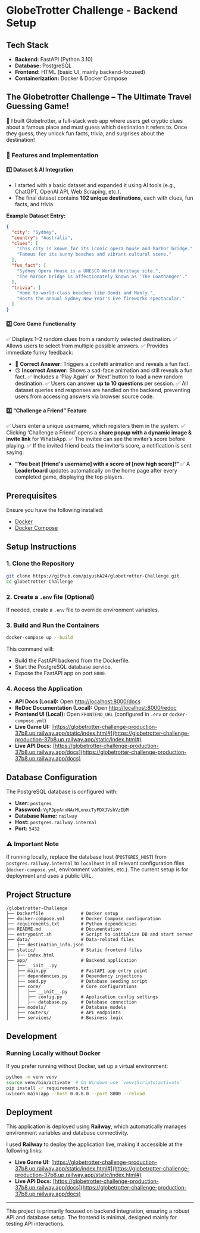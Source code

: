 # GlobeTrotter Challenge - Backend Setup

## Tech Stack
- **Backend:** FastAPI (Python 3.10)
- **Database:** PostgreSQL
- **Frontend:** HTML (basic UI, mainly backend-focused)
- **Containerization:** Docker & Docker Compose

## The Globetrotter Challenge – The Ultimate Travel Guessing Game!
🧩 I built Globetrotter, a full-stack web app where users get cryptic clues about a famous place and must guess which destination it refers to. Once they guess, they unlock fun facts, trivia, and surprises about the destination!

### 🔹 Features and Implementation
#### 1️⃣ Dataset & AI Integration
- I started with a basic dataset and expanded it using AI tools (e.g., ChatGPT, OpenAI API, Web Scraping, etc.).
- The final dataset contains **102 unique destinations**, each with clues, fun facts, and trivia.

**Example Dataset Entry:**
```json
{
  "city": "Sydney",
  "country": "Australia",
  "clues": [
    "This city is known for its iconic opera house and harbor bridge.",
    "Famous for its sunny beaches and vibrant cultural scene."
  ],
  "fun_fact": [
    "Sydney Opera House is a UNESCO World Heritage site.",
    "The harbor bridge is affectionately known as 'The Coathanger'."
  ],
  "trivia": [
    "Home to world-class beaches like Bondi and Manly.",
    "Hosts the annual Sydney New Year's Eve fireworks spectacular."
  ]
}
```

#### 2️⃣ Core Game Functionality
✅ Displays 1–2 random clues from a randomly selected destination.
✅ Allows users to select from multiple possible answers.
✅ Provides immediate funky feedback:
   - 🎉 **Correct Answer:** Triggers a confetti animation and reveals a fun fact.
   - 😢 **Incorrect Answer:** Shows a sad-face animation and still reveals a fun fact.
✅ Includes a ‘Play Again’ or ‘Next’ button to load a new random destination.
✅ Users can answer **up to 10 questions** per session.
✅ All dataset queries and responses are handled on the backend, preventing users from accessing answers via browser source code.

#### 3️⃣ “Challenge a Friend” Feature
✅ Users enter a unique username, which registers them in the system.
✅ Clicking ‘Challenge a Friend’ opens a **share popup with a dynamic image & invite link** for WhatsApp.
✅ The invitee can see the inviter’s score before playing.
✅ If the invited friend beats the inviter’s score, a notification is sent saying:
   - **"You beat [friend's username] with a score of [new high score]!"**
✅ A **Leaderboard** updates automatically on the home page after every completed game, displaying the top players.

## Prerequisites
Ensure you have the following installed:
- [Docker](https://www.docker.com/)
- [Docker Compose](https://docs.docker.com/compose/install/)

## Setup Instructions

### 1. Clone the Repository
```sh
git clone https://github.com/piyushA24/globetrotter-Challenge.git
cd globetrotter-Challenge
```

### 2. Create a `.env` file (Optional)
If needed, create a `.env` file to override environment variables.

### 3. Build and Run the Containers
```sh
docker-compose up --build
```
This command will:
- Build the FastAPI backend from the Dockerfile.
- Start the PostgreSQL database service.
- Expose the FastAPI app on port `8000`.

### 4. Access the Application
- **API Docs (Local):** Open [http://localhost:8000/docs](http://localhost:8000/docs)
- **ReDoc Documentation (Local):** Open [http://localhost:8000/redoc](http://localhost:8000/redoc)
- **Frontend UI (Local):** Open `FRONTEND_URL` (configured in `.env` or `docker-compose.yml`)
- **Live Game UI:** [https://globetrotter-challenge-production-37b8.up.railway.app/static/index.html#](https://globetrotter-challenge-production-37b8.up.railway.app/static/index.html#)
- **Live API Docs:** [https://globetrotter-challenge-production-37b8.up.railway.app/docs](https://globetrotter-challenge-production-37b8.up.railway.app/docs)

## Database Configuration
The PostgreSQL database is configured with:
- **User:** `postgres`
- **Password:** `VgPJpyArnNArMLxnxcTyFDXJVshVzIbM`
- **Database Name:** `railway`
- **Host:** `postgres.railway.internal`
- **Port:** `5432`

### ⚠️ Important Note
If running locally, replace the database host (`POSTGRES_HOST`) from `postgres.railway.internal` to `localhost` in all relevant configuration files (`docker-compose.yml`, environment variables, etc.). The current setup is for deployment and uses a public URL.

## Project Structure
```
/globetrotter-Challenge
├── Dockerfile              # Docker setup
├── docker-compose.yml      # Docker Compose configuration
├── requirements.txt        # Python dependencies
├── README.md               # Documentation
├── entrypoint.sh           # Script to initialize DB and start server
├── data/                   # Data-related files
│   ├── destination_info.json
├── static/                 # Static frontend files
│   ├── index.html
├── app/                    # Backend application
│   ├── __init__.py
│   ├── main.py             # FastAPI app entry point
│   ├── dependencies.py     # Dependency injections
│   ├── seed.py             # Database seeding script
│   ├── core/               # Core configurations
│   │   ├── __init__.py
│   │   ├── config.py       # Application config settings
│   │   ├── database.py     # Database connection
│   ├── models/             # Database models
│   ├── routers/            # API endpoints
│   ├── services/           # Business logic
```

## Development
### Running Locally without Docker
If you prefer running without Docker, set up a virtual environment:
```sh
python -m venv venv
source venv/bin/activate  # On Windows use `venv\Scripts\activate`
pip install -r requirements.txt
uvicorn main:app --host 0.0.0.0 --port 8000 --reload
```

## Deployment
This application is deployed using **Railway**, which automatically manages environment variables and database connectivity.

I used **Railway** to deploy the application live, making it accessible at the following links:
- **Live Game UI:** [https://globetrotter-challenge-production-37b8.up.railway.app/static/index.html#](https://globetrotter-challenge-production-37b8.up.railway.app/static/index.html#)
- **Live API Docs:** [https://globetrotter-challenge-production-37b8.up.railway.app/docs](https://globetrotter-challenge-production-37b8.up.railway.app/docs)

---
This project is primarily focused on backend integration, ensuring a robust API and database setup. The frontend is minimal, designed mainly for testing API interactions.

